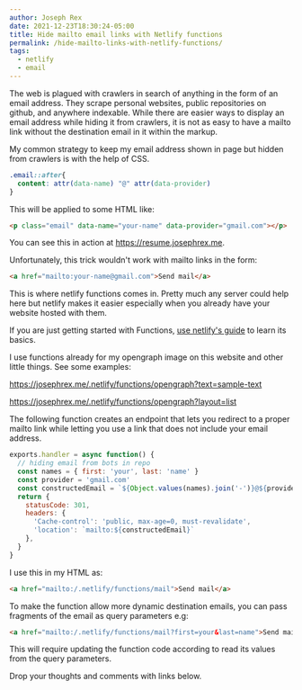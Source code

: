 ```yaml
---
author: Joseph Rex
date: 2021-12-23T18:30:24-05:00
title: Hide mailto email links with Netlify functions
permalink: /hide-mailto-links-with-netlify-functions/
tags:
  - netlify
  - email
---
```

The web is plagued with crawlers in search of anything in the form of an email address.
They scrape personal websites, public repositories on github, and anywhere indexable.
While there are easier ways to display an email address while hiding it from crawlers,
it is not as easy to have a mailto link without the destination email in it within
the markup.
<!--more-->

My common strategy to keep my email address shown in page but hidden from crawlers is
with the help of CSS.

```css
.email::after{
  content: attr(data-name) "@" attr(data-provider)
}
```

This will be applied to some HTML like:

```html
<p class="email" data-name="your-name" data-provider="gmail.com"></p>
```

You can see this in action at https://resume.josephrex.me.

Unfortunately, this trick wouldn't work with mailto links in the form:

```html
<a href="mailto:your-name@gmail.com">Send mail</a>
```

This is where netlify functions comes in. Pretty much any server could help here
but netlify makes it easier especially when you already have your website hosted
with them.

If you are just getting started with Functions, [use netlify's guide](https://www.netlify.com/products/functions/)
to learn its basics.

I use functions already for my opengraph image on this website and other little things. See some examples:

https://josephrex.me/.netlify/functions/opengraph?text=sample-text

https://josephrex.me/.netlify/functions/opengraph?layout=list

The following function creates an endpoint that lets you redirect to a proper mailto
link while letting you use a link that does not include your email address.

```js
exports.handler = async function() {
  // hiding email from bots in repo
  const names = { first: 'your', last: 'name' }
  const provider = 'gmail.com'
  const constructedEmail = `${Object.values(names).join('-')}@${provider}`
  return {
    statusCode: 301,
    headers: {
      'Cache-control': 'public, max-age=0, must-revalidate',
      'location': `mailto:${constructedEmail}`
    },
  }
}
```

I use this in my HTML as:

```html
<a href="mailto:/.netlify/functions/mail">Send mail</a>
```

To make the function allow more dynamic destination emails, you can pass fragments of the email as query
parameters e.g:

```html
<a href="mailto:/.netlify/functions/mail?first=your&last=name">Send mail</a>
```

This will require updating the function code according to read its values from the query parameters.

Drop your thoughts and comments with links below.
